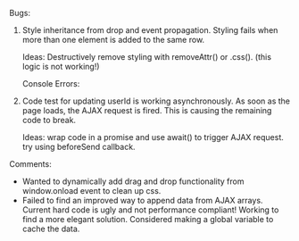 

Bugs:

1) Style inheritance from drop and event propagation. Styling fails when more than one element is added to the same row.

    Ideas:
    Destructively remove styling with removeAttr() or .css(). (this logic is not working!)

    Console Errors:
    <!-- DOMException: Failed to execute 'appendChild' on 'Node': The new child element contains the parent. -->


2) Code test for updating userId is working asynchronously. As soon as the page loads, the AJAX request is fired. This is causing the remaining code to break.

    Ideas:
    wrap code in a promise and use await() to trigger AJAX request.
    try using beforeSend callback.



  Comments:

  - Wanted to dynamically add drag and drop functionality from window.onload event to clean up css.
  - Failed to find an improved way to append data from AJAX arrays. Current hard code is ugly and not performance compliant! Working to find a more elegant solution. Considered making a global variable to cache the data.
